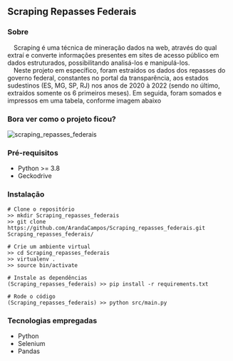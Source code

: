 ## Scraping Repasses Federais


### Sobre

&emsp;Scraping é uma técnica de mineração dados na web, através do qual extraí e converte informações presentes em sites de acesso público em dados estruturados, possibilitando analisá-los e manipulá-los.<br>
&emsp;Neste projeto em específico, foram estraídos os dados dos repasses do governo federal, constantes no portal da transparência, aos estados sudestinos (ES, MG, SP, RJ) nos anos de 2020 à 2022 (sendo no último, extraídos somente os 6 primeiros meses). Em seguida, foram somados e impressos em uma tabela, conforme imagem abaixo

### Bora ver como o projeto ficou?

![scraping_repasses_federais](https://user-images.githubusercontent.com/87876734/178601506-669199ed-b6c0-4c0e-a445-2f4099258b8f.png)

### Pré-requisitos

  - Python >= 3.8
  - Geckodrive
  
### Instalação
  
    # Clone o repositório
    >> mkdir Scraping_repasses_federais
    >> git clone https://github.com/ArandaCampos/Scraping_repasses_federais.git Scraping_repasses_federais/

    # Crie um ambiente virtual
    >> cd Scraping_repasses_federais
    >> virtualenv .
    >> source bin/activate

    # Instale as dependências
    (Scraping_repasses_federais) >> pip install -r requirements.txt
    
    # Rode o código
    (Scraping_repasses_federais) >> python src/main.py
  
### Tecnologias empregadas
  - Python
  - Selenium
  - Pandas
